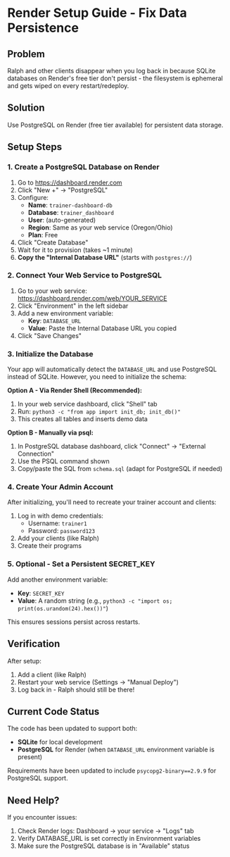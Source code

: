 # Render Setup Guide - Fix Data Persistence

## Problem
Ralph and other clients disappear when you log back in because SQLite databases on Render's free tier don't persist - the filesystem is ephemeral and gets wiped on every restart/redeploy.

## Solution
Use PostgreSQL on Render (free tier available) for persistent data storage.

## Setup Steps

### 1. Create a PostgreSQL Database on Render

1. Go to https://dashboard.render.com
2. Click "New +" → "PostgreSQL"
3. Configure:
   - **Name**: `trainer-dashboard-db`
   - **Database**: `trainer_dashboard`
   - **User**: (auto-generated)
   - **Region**: Same as your web service (Oregon/Ohio)
   - **Plan**: Free
4. Click "Create Database"
5. Wait for it to provision (takes ~1 minute)
6. **Copy the "Internal Database URL"** (starts with `postgres://`)

### 2. Connect Your Web Service to PostgreSQL

1. Go to your web service: https://dashboard.render.com/web/YOUR_SERVICE
2. Click "Environment" in the left sidebar
3. Add a new environment variable:
   - **Key**: `DATABASE_URL`
   - **Value**: Paste the Internal Database URL you copied
4. Click "Save Changes"

### 3. Initialize the Database

Your app will automatically detect the `DATABASE_URL` and use PostgreSQL instead of SQLite. However, you need to initialize the schema:

**Option A - Via Render Shell (Recommended):**
1. In your web service dashboard, click "Shell" tab
2. Run: `python3 -c "from app import init_db; init_db()"`
3. This creates all tables and inserts demo data

**Option B - Manually via psql:**
1. In PostgreSQL database dashboard, click "Connect" → "External Connection"
2. Use the PSQL command shown
3. Copy/paste the SQL from `schema.sql` (adapt for PostgreSQL if needed)

### 4. Create Your Admin Account

After initializing, you'll need to recreate your trainer account and clients:

1. Log in with demo credentials:
   - Username: `trainer1`
   - Password: `password123`
2. Add your clients (like Ralph)
3. Create their programs

### 5. Optional - Set a Persistent SECRET_KEY

Add another environment variable:
- **Key**: `SECRET_KEY`
- **Value**: A random string (e.g., `python3 -c "import os; print(os.urandom(24).hex())"`)

This ensures sessions persist across restarts.

## Verification

After setup:
1. Add a client (like Ralph)
2. Restart your web service (Settings → "Manual Deploy")
3. Log back in - Ralph should still be there!

## Current Code Status

The code has been updated to support both:
- **SQLite** for local development
- **PostgreSQL** for Render (when `DATABASE_URL` environment variable is present)

Requirements have been updated to include `psycopg2-binary==2.9.9` for PostgreSQL support.

## Need Help?

If you encounter issues:
1. Check Render logs: Dashboard → your service → "Logs" tab
2. Verify DATABASE_URL is set correctly in Environment variables
3. Make sure the PostgreSQL database is in "Available" status
